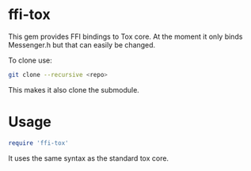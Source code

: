 ffi-tox
=======

This gem provides FFI bindings to Tox core. At the moment it only binds Messenger.h but that can easily be changed.

To clone use:
```sh
git clone --recursive <repo>
```

This makes it also clone the submodule.

Usage
====
```ruby
require 'ffi-tox'
```
It uses the same syntax as the standard tox core.
